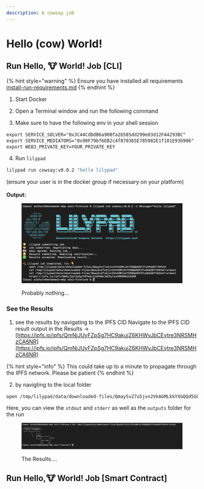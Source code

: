 ```yaml
---
description: A cowsay job
---
```


# Hello (cow) World!

## Run Hello, 🐮 World! Job \[CLI] <a href="#run-hello-world-job" id="run-hello-world-job"></a>

{% hint style="warning" %}
Ensure you have installed all requirements [install-run-requirements.md](../lilypad-aurora-testnet/quick-start/install-run-requirements.md "mention")
{% endhint %}

1. Start Docker

2. Open a Terminal window and run the following command

3. Make sure to have the following env in your shell session

```
export SERVICE_SOLVER="0x3C44CdDdB6a900fa2b585dd299e03d12FA4293BC"
export SERVICE_MEDIATORS="0x90F79bf6EB2c4f870365E785982E1f101E93b906"
export WEB3_PRIVATE_KEY=YOUR_PRIVATE_KEY

```
4. Run `lilypad`
```bash
lilypad run cowsay:v0.0.2 "hello lilypad"
```

(ensure your user is in the docker group if necessary on your platform)\
\
**Output:**

<figure><img src="../.gitbook/assets/cowsay_execution.png" alt=""><figcaption><p>Probably nothing...</p></figcaption></figure>

### See the Results <a href="#see-the-results" id="see-the-results"></a>

1. see the results by navigating to the IPFS CID
Navigate to the IPFS CID result output in the Results -> [https://ipfs.io/ipfs/QmNjJUyFZpSg7HC9akujZ6KHWvJbCEytre3NRSMHzCA6NR](https://ipfs.io/ipfs/QmNjJUyFZpSg7HC9akujZ6KHWvJbCEytre3NRSMHzCA6NR)

{% hint style="info" %}
This could take up to a minute to propagate through the IPFS network. Please be patient
{% endhint %}

2. by navigting to the local folder
```bash
open /tmp/lilypad/data/downloaded-files/Qmay5vZ7u5jvn2VkAGMLkkYXGQQd5GFZFuHkbDEFYb5VeF
```
Here, you can view the `stdout` and `stderr` as well as the `outputs` folder for the run
<figure><img src="../.gitbook/assets/cowsay_results.png" alt=""><figcaption><p>The Results....</p></figcaption></figure>


## Run Hello,🐮 World! Job \[Smart Contract] <a href="#run-hello-world-job" id="run-hello-world-job"></a>

